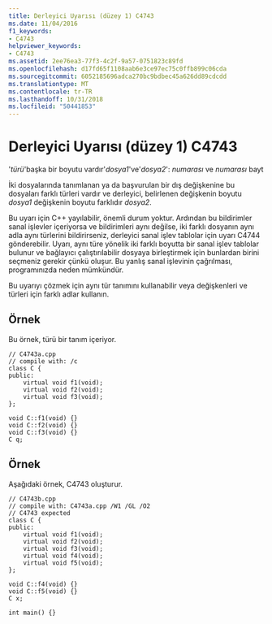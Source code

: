 ```yaml
---
title: Derleyici Uyarısı (düzey 1) C4743
ms.date: 11/04/2016
f1_keywords:
- C4743
helpviewer_keywords:
- C4743
ms.assetid: 2ee76ea3-77f3-4c2f-9a57-0751823c89fd
ms.openlocfilehash: d17fd65f1108aab6e3ce97ec75c0ffb899c06cda
ms.sourcegitcommit: 6052185696adca270bc9bdbec45a626dd89cdcdd
ms.translationtype: MT
ms.contentlocale: tr-TR
ms.lasthandoff: 10/31/2018
ms.locfileid: "50441853"
---
```

# <a name="compiler-warning-level-1-c4743"></a>Derleyici Uyarısı (düzey 1) C4743

'*türü*'başka bir boyutu vardır'*dosya1*'ve'*dosya2*': *numarası* ve *numarası* bayt

İki dosyalarında tanımlanan ya da başvurulan bir dış değişkenine bu dosyaları farklı türleri vardır ve derleyici, belirlenen değişkenin boyutu *dosya1* değişkenin boyutu farklıdır *dosya2*.

Bu uyarı için C++ yayılabilir, önemli durum yoktur. Ardından bu bildirimler sanal işlevler içeriyorsa ve bildirimleri aynı değilse, iki farklı dosyanın aynı adla aynı türlerini bildirirseniz, derleyici sanal işlev tablolar için uyarı C4744 gönderebilir. Uyarı, aynı türe yönelik iki farklı boyutta bir sanal işlev tablolar bulunur ve bağlayıcı çalıştırılabilir dosyaya birleştirmek için bunlardan birini seçmeniz gerekir çünkü oluşur.  Bu yanlış sanal işlevinin çağrılması, programınızda neden mümkündür.

Bu uyarıyı çözmek için aynı tür tanımını kullanabilir veya değişkenleri ve türleri için farklı adlar kullanın.

## <a name="example"></a>Örnek

Bu örnek, türü bir tanım içeriyor.

```
// C4743a.cpp
// compile with: /c
class C {
public:
    virtual void f1(void);
    virtual void f2(void);
    virtual void f3(void);
};

void C::f1(void) {}
void C::f2(void) {}
void C::f3(void) {}
C q;
```

## <a name="example"></a>Örnek

Aşağıdaki örnek, C4743 oluşturur.

```
// C4743b.cpp
// compile with: C4743a.cpp /W1 /GL /O2
// C4743 expected
class C {
public:
    virtual void f1(void);
    virtual void f2(void);
    virtual void f3(void);
    virtual void f4(void);
    virtual void f5(void);
};

void C::f4(void) {}
void C::f5(void) {}
C x;

int main() {}
```